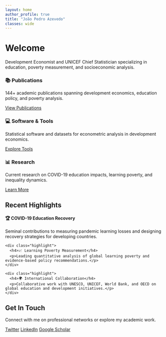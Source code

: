 ```yaml
---
layout: home
author_profile: true
title: "João Pedro Azevedo"
classes: wide
---
```


<div class="hero">
  <div class="hero__content">
    <h1>Welcome</h1>
    <p class="hero__description">
      Development Economist and UNICEF Chief Statistician specializing in education, poverty measurement, and socioeconomic analysis.
    </p>
  </div>
</div>

<div class="feature-grid">
  <div class="feature">
    <h3>📚 Publications</h3>
    <p>144+ academic publications spanning development economics, education policy, and poverty analysis.</p>
    <a href="/publications/" class="btn btn--primary">View Publications</a>
  </div>

  <div class="feature">
    <h3>💻 Software & Tools</h3>
    <p>Statistical software and datasets for econometric analysis in development economics.</p>
    <a href="/softwares/" class="btn btn--primary">Explore Tools</a>
  </div>

  <div class="feature">
    <h3>📊 Research</h3>
    <p>Current research on COVID-19 education impacts, learning poverty, and inequality dynamics.</p>
    <a href="/research/" class="btn btn--primary">Learn More</a>
  </div>
</div>

<div class="recent-highlights">
  <h2>Recent Highlights</h2>

  <div class="highlights-grid">
    <div class="highlight">
      <h4>🏆 COVID-19 Education Recovery</h4>
      <p>Seminal contributions to measuring pandemic learning losses and designing recovery strategies for developing countries.</p>
    </div>

    <div class="highlight">
      <h4>📈 Learning Poverty Measurement</h4>
      <p>Leading quantitative analysis of global learning poverty and evidence-based policy recommendations.</p>
    </div>

    <div class="highlight">
      <h4>🌍 International Collaboration</h4>
      <p>Collaborative work with UNESCO, UNICEF, World Bank, and OECD on global education and development initiatives.</p>
    </div>
  </div>
</div>

<div class="contact-section">
  <h2>Get In Touch</h2>
  <p>Connect with me on professional networks or explore my academic work.</p>
  <div class="social-links">
    <a href="https://twitter.com/jpazvd" class="btn btn--info">Twitter</a>
    <a href="https://www.linkedin.com/in/joão-pedro-azevedo-123456789/" class="btn btn--info">LinkedIn</a>
    <a href="https://scholar.google.com/citations?user=your-id" class="btn btn--info">Google Scholar</a>
  </div>
</div>